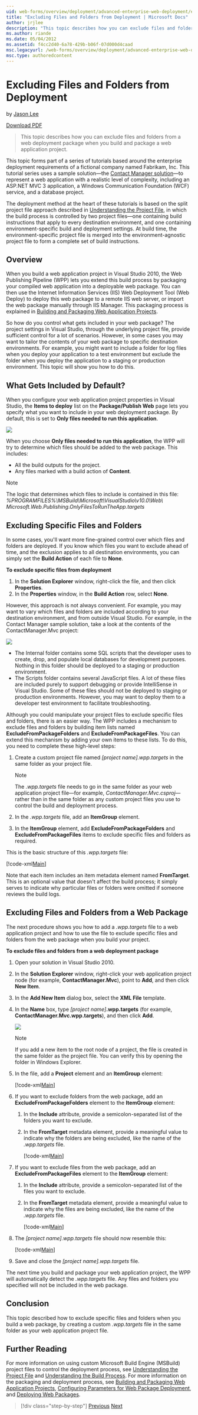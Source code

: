 ```yaml
---
uid: web-forms/overview/deployment/advanced-enterprise-web-deployment/excluding-files-and-folders-from-deployment
title: "Excluding Files and Folders from Deployment | Microsoft Docs"
author: jrjlee
description: "This topic describes how you can exclude files and folders from a web deployment package when you build and package a web application project."
ms.author: riande
ms.date: 05/04/2012
ms.assetid: f4cc2d40-6a78-429b-b06f-07d000d4caad
msc.legacyurl: /web-forms/overview/deployment/advanced-enterprise-web-deployment/excluding-files-and-folders-from-deployment
msc.type: authoredcontent
---
```

# Excluding Files and Folders from Deployment

by [Jason Lee](https://github.com/jrjlee)

[Download PDF](https://msdnshared.blob.core.windows.net/media/MSDNBlogsFS/prod.evol.blogs.msdn.com/CommunityServer.Blogs.Components.WeblogFiles/00/00/00/63/56/8130.DeployingWebAppsInEnterpriseScenarios.pdf)

> This topic describes how you can exclude files and folders from a web deployment package when you build and package a web application project.


This topic forms part of a series of tutorials based around the enterprise deployment requirements of a fictional company named Fabrikam, Inc. This tutorial series uses a sample solution&#x2014;the [Contact Manager solution](../web-deployment-in-the-enterprise/the-contact-manager-solution.md)&#x2014;to represent a web application with a realistic level of complexity, including an ASP.NET MVC 3 application, a Windows Communication Foundation (WCF) service, and a database project.

The deployment method at the heart of these tutorials is based on the split project file approach described in [Understanding the Project File](../web-deployment-in-the-enterprise/understanding-the-project-file.md), in which the build process is controlled by two project files&#x2014;one containing build instructions that apply to every destination environment, and one containing environment-specific build and deployment settings. At build time, the environment-specific project file is merged into the environment-agnostic project file to form a complete set of build instructions.

## Overview

When you build a web application project in Visual Studio 2010, the Web Publishing Pipeline (WPP) lets you extend this build process by packaging your compiled web application into a deployable web package. You can then use the Internet Information Services (IIS) Web Deployment Tool (Web Deploy) to deploy this web package to a remote IIS web server, or import the web package manually through IIS Manager. This packaging process is explained in [Building and Packaging Web Application Projects](../web-deployment-in-the-enterprise/building-and-packaging-web-application-projects.md).

So how do you control what gets included in your web package? The project settings in Visual Studio, through the underlying project file, provide sufficient control for a lot of scenarios. However, in some cases you may want to tailor the contents of your web package to specific destination environments. For example, you might want to include a folder for log files when you deploy your application to a test environment but exclude the folder when you deploy the application to a staging or production environment. This topic will show you how to do this.

## What Gets Included by Default?

When you configure your web application project properties in Visual Studio, the **Items to deploy** list on the **Package/Publish Web** page lets you specify what you want to include in your web deployment package. By default, this is set to **Only files needed to run this application**.

![](excluding-files-and-folders-from-deployment/_static/image1.png)

When you choose **Only files needed to run this application**, the WPP will try to determine which files should be added to the web package. This includes:

- All the build outputs for the project.
- Any files marked with a build action of **Content**.

> [!NOTE]
> The logic that determines which files to include is contained in this file:   
> *%PROGRAMFILES%\MSBuild\Microsoft\VisualStudio\v10.0\Web\ Microsoft.Web.Publishing.OnlyFilesToRunTheApp.targets*


## Excluding Specific Files and Folders

In some cases, you'll want more fine-grained control over which files and folders are deployed. If you know which files you want to exclude ahead of time, and the exclusion applies to all destination environments, you can simply set the **Build Action** of each file to **None**.

**To exclude specific files from deployment**

1. In the **Solution Explorer** window, right-click the file, and then click **Properties**.
2. In the **Properties** window, in the **Build Action** row, select **None**.

However, this approach is not always convenient. For example, you may want to vary which files and folders are included according to your destination environment, and from outside Visual Studio. For example, in the Contact Manager sample solution, take a look at the contents of the ContactManager.Mvc project:

![](excluding-files-and-folders-from-deployment/_static/image2.png)

- The Internal folder contains some SQL scripts that the developer uses to create, drop, and populate local databases for development purposes. Nothing in this folder should be deployed to a staging or production environment.
- The Scripts folder contains several JavaScript files. A lot of these files are included purely to support debugging or provide IntelliSense in Visual Studio. Some of these files should not be deployed to staging or production environments. However, you may want to deploy them to a developer test environment to facilitate troubleshooting.

Although you could manipulate your project files to exclude specific files and folders, there is an easier way. The WPP includes a mechanism to exclude files and folders by building item lists named **ExcludeFromPackageFolders** and **ExcludeFromPackageFiles**. You can extend this mechanism by adding your own items to these lists. To do this, you need to complete these high-level steps:

1. Create a custom project file named *[project name].wpp.targets* in the same folder as your project file.

    > [!NOTE]
    > The *.wpp.targets* file needs to go in the same folder as your web application project file&#x2014;for example, *ContactManager.Mvc.csproj*&#x2014;rather than in the same folder as any custom project files you use to control the build and deployment process.
2. In the *.wpp.targets* file, add an **ItemGroup** element.
3. In the **ItemGroup** element, add **ExcludeFromPackageFolders** and **ExcludeFromPackageFiles** items to exclude specific files and folders as required.

This is the basic structure of this *.wpp.targets* file:


[!code-xml[Main](excluding-files-and-folders-from-deployment/samples/sample1.xml)]


Note that each item includes an item metadata element named **FromTarget**. This is an optional value that doesn't affect the build process; it simply serves to indicate why particular files or folders were omitted if someone reviews the build logs.

## Excluding Files and Folders from a Web Package

The next procedure shows you how to add a *.wpp.targets* file to a web application project and how to use the file to exclude specific files and folders from the web package when you build your project.

**To exclude files and folders from a web deployment package**

1. Open your solution in Visual Studio 2010.
2. In the **Solution Explorer** window, right-click your web application project node (for example, **ContactManager.Mvc**), point to **Add**, and then click **New Item**.
3. In the **Add New Item** dialog box, select the **XML File** template.
4. In the **Name** box, type *[project name]***.wpp.targets** (for example, **ContactManager.Mvc.wpp.targets**), and then click **Add**.

    ![](excluding-files-and-folders-from-deployment/_static/image3.png)

    > [!NOTE]
    > If you add a new item to the root node of a project, the file is created in the same folder as the project file. You can verify this by opening the folder in Windows Explorer.
5. In the file, add a **Project** element and an **ItemGroup** element:

    [!code-xml[Main](excluding-files-and-folders-from-deployment/samples/sample2.xml)]
6. If you want to exclude folders from the web package, add an **ExcludeFromPackageFolders** element to the **ItemGroup** element:

   1. In the **Include** attribute, provide a semicolon-separated list of the folders you want to exclude.
   2. In the **FromTarget** metadata element, provide a meaningful value to indicate why the folders are being excluded, like the name of the *.wpp.targets* file.

      [!code-xml[Main](excluding-files-and-folders-from-deployment/samples/sample3.xml)]
7. If you want to exclude files from the web package, add an **ExcludeFromPackageFiles** element to the **ItemGroup** element:

   1. In the **Include** attribute, provide a semicolon-separated list of the files you want to exclude.
   2. In the **FromTarget** metadata element, provide a meaningful value to indicate why the files are being excluded, like the name of the *.wpp.targets* file.

      [!code-xml[Main](excluding-files-and-folders-from-deployment/samples/sample4.xml)]
8. The *[project name].wpp.targets* file should now resemble this:

    [!code-xml[Main](excluding-files-and-folders-from-deployment/samples/sample5.xml)]
9. Save and close the *[project name].wpp.targets* file.

The next time you build and package your web application project, the WPP will automatically detect the *.wpp.targets* file. Any files and folders you specified will not be included in the web package.

## Conclusion

This topic described how to exclude specific files and folders when you build a web package, by creating a custom *.wpp.targets* file in the same folder as your web application project file.

## Further Reading

For more information on using custom Microsoft Build Engine (MSBuild) project files to control the deployment process, see [Understanding the Project File](../web-deployment-in-the-enterprise/understanding-the-project-file.md) and [Understanding the Build Process](../web-deployment-in-the-enterprise/understanding-the-build-process.md). For more information on the packaging and deployment process, see [Building and Packaging Web Application Projects](../web-deployment-in-the-enterprise/building-and-packaging-web-application-projects.md), [Configuring Parameters for Web Package Deployment](../web-deployment-in-the-enterprise/configuring-parameters-for-web-package-deployment.md), and [Deploying Web Packages](../web-deployment-in-the-enterprise/deploying-web-packages.md).

> [!div class="step-by-step"]
> [Previous](deploying-membership-databases-to-enterprise-environments.md)
> [Next](taking-web-applications-offline-with-web-deploy.md)
